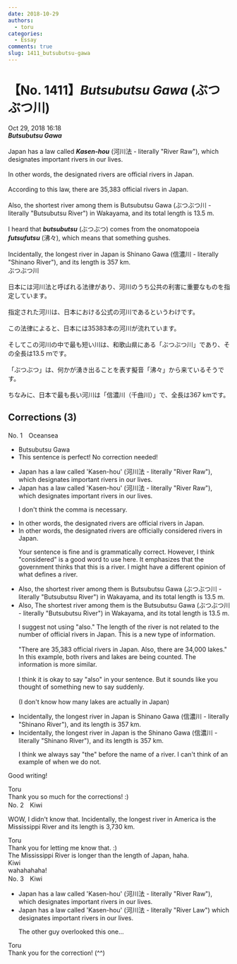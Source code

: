 ```yaml
---
date: 2018-10-29
authors:
  - toru
categories:
  - Essay
comments: true
slug: 1411_butsubutsu-gawa
---
```


# 【No. 1411】<strong><em>Butsubutsu Gawa</strong></em> (ぶつぶつ川)
<div class="date">Oct 29, 2018 16:18</div>
<div id="post"><div id="body_show_ori">
<strong><em>Butsubutsu Gawa</strong></em><br/><br/>Japan has a law called <strong><em>Kasen-hou</em></strong> (河川法 - literally "River Raw"), which designates important rivers in our lives.<br/><br/>In other words, the designated rivers are official rivers in Japan.<br/><br/>According to this law, there are 35,383 official rivers in Japan.<br/><br/>Also, the shortest river among them is Butsubutsu Gawa (ぶつぶつ川 - literally "Butsubutsu River") in Wakayama, and its total length is 13.5 m.<br/><br/>I heard that <strong><em>butsubutsu</em></strong> (ぶつぶつ) comes from the onomatopoeia <strong><em>futsufutsu</em></strong> (沸々), which means that something gushes.<br/><br/>Incidentally, the longest river in Japan is Shinano Gawa (信濃川 - literally "Shinano River"), and its length is 357 km.
</div></div>

<!-- more -->

<div id="post_ja"><div id="body_show_mo">
ぶつぶつ川<br/><br/>日本には河川法と呼ばれる法律があり、河川のうち公共の利害に重要なものを指定しています。<br/><br/>指定された河川は、日本における公式の河川であるというわけです。<br/><br/>この法律によると、日本には35383本の河川が流れています。<br/><br/>そしてこの河川の中で最も短い川は、和歌山県にある「ぶつぶつ川」であり、その全長は13.5 ｍです。<br/><br/>「ぶつぶつ」は、何かが湧き出ることを表す擬音「沸々」から来ているそうです。<br/><br/>ちなみに、日本で最も長い河川は「信濃川（千曲川）」で、全長は367 kmです。
</div></div>

## Corrections (3)
<div id="block"><div class="first_name"> No. 1　<span class="just_name">Oceansea</span></div><div id="block2">
<ul class="correction_field">
<li class="incorrect">Butsubutsu Gawa</li>
<li class="corrected perfect">This sentence is perfect! No correction needed!</li>
</ul>
<ul class="correction_field">
<li class="incorrect">Japan has a law called 'Kasen-hou' (河川法 - literally "River Raw"), which designates important rivers in our lives.</li>
<li class="corrected correct">
Japan has a law called 'Kasen-hou' (河川法 - literally "River Raw")<span class="sline"><span class="f_red">,</span></span> which designates important rivers in our lives.
<p class="correction_comment">I don't think the comma is necessary.</p>
</li>
</ul>
<ul class="correction_field">
<li class="incorrect">In other words, the designated rivers are official rivers in Japan.</li>
<li class="corrected correct">
In other words, the designated rivers are official<span class="f_blue">ly considered</span> rivers in Japan.
<p class="correction_comment">Your sentence is fine and is grammatically correct. However, I think "considered" is a good word to use here. It emphasizes that the government thinks that this is a river. I might have a different opinion of what defines a river.</p>
</li>
</ul>
<ul class="correction_field">
<li class="incorrect">Also, the shortest river among them is Butsubutsu Gawa (ぶつぶつ川 - literally "Butsubutsu River") in Wakayama, and its total length is 13.5 m.</li>
<li class="corrected correct">
<span class="sline"><span class="f_gray">Also,</span></span> <span class="f_blue">T</span>he shortest river among them is <span class="f_red">the </span>Butsubutsu Gawa (ぶつぶつ川 - literally "Butsubutsu River") in Wakayama, and its total length is 13.5 m.
<p class="correction_comment">I suggest not using "also." The length of the river is not related to the number of official rivers in Japan. This is a new type of information.<br/><br/>"There are 35,383 official rivers in Japan. Also, there are 34,000 lakes." In this example, both rivers and lakes are being counted. The information is more similar.<br/><br/>I think it is okay to say "also" in your sentence. But it sounds like you thought of something new to say suddenly.<br/><br/>(I don't know how many lakes are actually in Japan)</p>
</li>
</ul>
<ul class="correction_field">
<li class="incorrect">Incidentally, the longest river in Japan is Shinano Gawa (信濃川 - literally "Shinano River"), and its length is 357 km.</li>
<li class="corrected correct">
Incidentally, the longest river in Japan is <span class="f_red">the </span>Shinano Gawa (信濃川 - literally "Shinano River")<span class="sline"><span class="f_red">,</span></span> and its length is 357 km.
<p class="correction_comment">I think we always say "the" before the name of a river. I can't think of an example of when we do not.</p>
</li>
</ul>
<p class="comment_small">
 Good writing!
</p>

</div><div class="name"><span class="just_name">Toru</span><br>
Thank you so much for the corrections! :)
</div>
</div>
<div id="block"><div class="first_name"> No. 2　<span class="just_name">Kiwi</span></div><div id="block2">
<p class="comment_small">
 WOW, I didn't know that. Incidentally, the longest river in America is the Mississippi River and its length is 3,730 km.
</p>

</div><div class="name"><span class="just_name">Toru</span><br>
Thank you for letting me know that. :)<br/>The Mississippi River is longer than the length of Japan, haha.
</div>
<div class="name"><span class="just_name">Kiwi</span><br>
wahahahaha!
</div>
</div>
<div id="block"><div class="first_name"> No. 3　<span class="just_name">Kiwi</span></div><div id="block2">
<ul class="correction_field">
<li class="incorrect">Japan has a law called 'Kasen-hou' (河川法 - literally "River Raw"), which designates important rivers in our lives.</li>
<li class="corrected correct">
Japan has a law called 'Kasen-hou' (河川法 - literally "River<span class="f_red"> Law") </span>which designates important rivers in our lives.
<p class="correction_comment">The other guy overlooked this one...</p>
</li>
</ul>
</div><div class="name"><span class="just_name">Toru</span><br>
Thank you for the correction! (^^)
</div>
</div>
